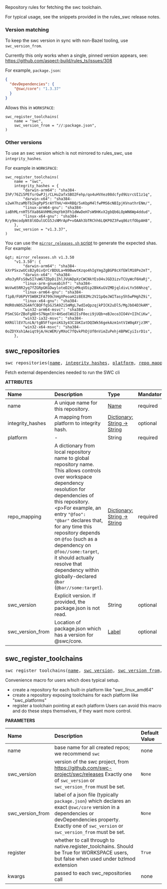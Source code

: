 <!-- Generated with Stardoc: http://skydoc.bazel.build -->

Repository rules for fetching the swc toolchain.

For typical usage, see the snippets provided in the rules_swc release notes.

### Version matching

To keep the swc version in sync with non-Bazel tooling, use `swc_version_from`.

Currently this only works when a single, pinned version appears, see:
https://github.com/aspect-build/rules_ts/issues/308

For example, `package.json`:

```json
{
  "devDependencies": {
    "@swc/core": "1.3.37"
  }
}
```

Allows this in `WORKSPACE`:

```starlark
swc_register_toolchains(
    name = "swc",
    swc_version_from = "//:package.json",
)
```

### Other versions

To use an swc version which is not mirrored to rules_swc, use `integrity_hashes`.

For example in `WORKSPACE`:

```starlark
swc_register_toolchains(
    name = "swc",
    integrity_hashes = {
        "darwin-arm64": "sha384-IhP/76Zi5PEfsrGwPJj/CLHu2afxSBO2Fehp/qo4uHVXez08dcfyd9UzrcUI1z1q",
        "darwin-x64": "sha384-s2wH7hzaMbTbIkgPpP5rAYThH/+H+RBQ/5xKbpM4lfwPMS6cNBIpjKVnathrENm/",
        "linux-arm64-gnu": "sha384-iaBhMLrnHTSfXa86AVHM6zHqYbH3Fh1dWwDeH7sW9HKvX2gbQb6LOpWN6Wp4ddud",
        "linux-x64-gnu": "sha384-R/y9mcodpNt8l6DulUCG5JsNMrApP+vOAAh3bTRChh6LQKP0Z3Fwq86ztfObpAH8",
    },
    swc_version = "v1.3.37",
)
```

You can use the [`mirror_releases.sh` script](https://github.com/aspect-build/rules_swc/blob/main/scripts/mirror_releases.sh) to generate the expected shas. For example:
```
&gt; mirror_releases.sh v1.3.50
    "v1.3.50": {
        "darwin-arm64": "sha384-kXrPSxzwUCsB2y0ivQrCrBDULa+N9BwwtKzqo4hIgYmgZgBGP8cXfEWlM18Pe2mT",
        "darwin-x64": "sha384-xRo3yRFsS8w5I7uWG7ZDpDiIhlJVUADpXzCWCNkYEsO4vJGD3izvTCUyWcF6HaRj",
        "linux-arm-gnueabihf": "sha384-WoVw65RR2yq7fZGRpGKGDwyloteD2XjxMkqVDip2BkKuGVZMDjqldivLYx56Nhzq",
        "linux-arm64-gnu": "sha384-f1pB/FU6PVYSW8KIFA799chHgXPeoaH2z8E82Mc2V21pQeJWITasy5h5wPHghZ9i",
        "linux-x64-gnu": "sha384-MdR0sNOSZG4AfCBQFfqSGJ5A9Zi5mMgL7wdIeQpzqjkPICK2uDl5/MgJbO4D3kAM",
        "win32-arm64-msvc": "sha384-PSmCSGrZBoFg8D+S7NqmlVr4HSedlWU2IsF0eci9jUQb+eBJeco3IO4V+IIhCiKw",
        "win32-ia32-msvc": "sha384-HXRGllEV7LnLN/tgB5FfspniKG3y43C1bKIatDQIWk56gekAzm1ntV1W0qAYjz3M",
        "win32-x64-msvc": "sha384-0oZDYXsh1Aeiqt9jA/HcWEM/yMXoC7fQvkPhDjUf0nVimZuPehj4BPWCyiIsrD1s",
    },
```



<a id="swc_repositories"></a>

## swc_repositories

<pre>
swc_repositories(<a href="#swc_repositories-name">name</a>, <a href="#swc_repositories-integrity_hashes">integrity_hashes</a>, <a href="#swc_repositories-platform">platform</a>, <a href="#swc_repositories-repo_mapping">repo_mapping</a>, <a href="#swc_repositories-swc_version">swc_version</a>, <a href="#swc_repositories-swc_version_from">swc_version_from</a>)
</pre>

Fetch external dependencies needed to run the SWC cli

**ATTRIBUTES**


| Name  | Description | Type | Mandatory | Default |
| :------------- | :------------- | :------------- | :------------- | :------------- |
| <a id="swc_repositories-name"></a>name |  A unique name for this repository.   | <a href="https://bazel.build/concepts/labels#target-names">Name</a> | required |  |
| <a id="swc_repositories-integrity_hashes"></a>integrity_hashes |  A mapping from platform to integrity hash.   | <a href="https://bazel.build/rules/lib/dict">Dictionary: String -> String</a> | optional | <code>{}</code> |
| <a id="swc_repositories-platform"></a>platform |  -   | String | required |  |
| <a id="swc_repositories-repo_mapping"></a>repo_mapping |  A dictionary from local repository name to global repository name. This allows controls over workspace dependency resolution for dependencies of this repository.&lt;p&gt;For example, an entry <code>"@foo": "@bar"</code> declares that, for any time this repository depends on <code>@foo</code> (such as a dependency on <code>@foo//some:target</code>, it should actually resolve that dependency within globally-declared <code>@bar</code> (<code>@bar//some:target</code>).   | <a href="https://bazel.build/rules/lib/dict">Dictionary: String -> String</a> | required |  |
| <a id="swc_repositories-swc_version"></a>swc_version |  Explicit version. If provided, the package.json is not read.   | String | optional | <code>""</code> |
| <a id="swc_repositories-swc_version_from"></a>swc_version_from |  Location of package.json which has a version for @swc/core.   | <a href="https://bazel.build/concepts/labels">Label</a> | optional | <code>None</code> |


<a id="swc_register_toolchains"></a>

## swc_register_toolchains

<pre>
swc_register_toolchains(<a href="#swc_register_toolchains-name">name</a>, <a href="#swc_register_toolchains-swc_version">swc_version</a>, <a href="#swc_register_toolchains-swc_version_from">swc_version_from</a>, <a href="#swc_register_toolchains-register">register</a>, <a href="#swc_register_toolchains-kwargs">kwargs</a>)
</pre>

Convenience macro for users which does typical setup.

- create a repository for each built-in platform like "swc_linux_amd64"
- create a repository exposing toolchains for each platform like "swc_platforms"
- register a toolchain pointing at each platform
Users can avoid this macro and do these steps themselves, if they want more control.


**PARAMETERS**


| Name  | Description | Default Value |
| :------------- | :------------- | :------------- |
| <a id="swc_register_toolchains-name"></a>name |  base name for all created repos; we recommend <code>swc</code>   |  none |
| <a id="swc_register_toolchains-swc_version"></a>swc_version |  version of the swc project, from https://github.com/swc-project/swc/releases Exactly one of <code>swc_version</code> or <code>swc_version_from</code> must be set.   |  <code>None</code> |
| <a id="swc_register_toolchains-swc_version_from"></a>swc_version_from |  label of a json file (typically <code>package.json</code>) which declares an exact <code>@swc/core</code> version in a dependencies or devDependencies property. Exactly one of <code>swc_version</code> or <code>swc_version_from</code> must be set.   |  <code>None</code> |
| <a id="swc_register_toolchains-register"></a>register |  whether to call through to native.register_toolchains. Should be True for WORKSPACE users, but false when used under bzlmod extension   |  <code>True</code> |
| <a id="swc_register_toolchains-kwargs"></a>kwargs |  passed to each swc_repositories call   |  none |


